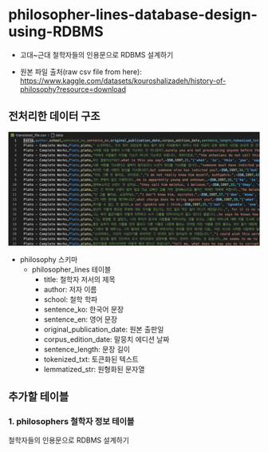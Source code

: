 # philosopher-lines-database-design-using-RDBMS

- 고대~근대 철학자들의 인용문으로 RDBMS 설계하기

- 원본 파일 출처(raw csv file from here): https://www.kaggle.com/datasets/kouroshalizadeh/history-of-philosophy?resource=download

## 전처리한 데이터 구조

![alt text](image.png)

- philosophy 스키마
  - philosopher_lines 테이블
    - title: 철학자 저서의 제목
    - author: 저자 이름
    - school: 철학 학파
    - sentence_ko: 한국어 문장
    - sentence_en: 영어 문장
    - original_publication_date: 원본 출판일
    - corpus_edition_date: 말뭉치 에디션 날짜
    - sentence_length: 문장 길이
    - tokenized_txt: 토큰화된 텍스트
    - lemmatized_str: 원형화된 문자열

## 추가할 테이블

### 1. philosophers 철학자 정보 테이블

철학자들의 인용문으로 RDBMS 설계하기

